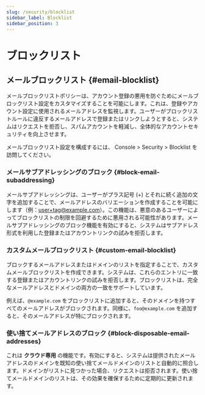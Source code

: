 ```yaml
---
slug: /security/blocklist
sidebar_label: Blocklist
sidebar_position: 3
---
```


# ブロックリスト

## メールブロックリスト {#email-blocklist}

メールブロックリストポリシーは、アカウント登録の悪用を防ぐためにメールブロックリスト設定をカスタマイズすることを可能にします。これは、登録やアカウント設定に使用されるメールアドレスを監視します。ユーザーがブロックリストルールに違反するメールアドレスで登録またはリンクしようとすると、システムはリクエストを拒否し、スパムアカウントを軽減し、全体的なアカウントセキュリティを向上させます。

メールブロックリスト設定を構成するには、<CloudLink to="/security/blocklist"> Console > Security > Blocklist</CloudLink> を訪問してください。

### メールサブアドレッシングのブロック {#block-email-subaddressing}

メールサブアドレッシングは、ユーザーがプラス記号 (+) とそれに続く追加の文字を追加することで、メールアドレスのバリエーションを作成することを可能にします（例：user+tag@example.com）。この機能は、悪意のあるユーザーによってブロックリストの制限を回避するために悪用される可能性があります。メールサブアドレッシングのブロック機能を有効にすると、システムはサブアドレス形式を利用した登録またはアカウントリンクの試みを拒否します。

### カスタムメールブロックリスト {#custom-email-blocklist}

ブロックするメールアドレスまたはドメインのリストを指定することで、カスタムメールブロックリストを作成できます。システムは、これらのエントリに一致する登録またはアカウントリンクの試みを拒否します。ブロックリストは、完全なメールアドレスとドメインの両方の一致をサポートしています。

例えば、`@example.com` をブロックリストに追加すると、そのドメインを持つすべてのメールアドレスがブロックされます。同様に、`foo@example.com` を追加すると、そのメールアドレスが特にブロックされます。

### 使い捨てメールアドレスのブロック {#block-disposable-email-addresses}

これは **クラウド専用** の機能です。有効にすると、システムは提供されたメールアドレスのドメインを既知の使い捨てメールドメインのリストと自動的に照合します。ドメインがリストに見つかった場合、リクエストは拒否されます。使い捨てメールドメインのリストは、その効果を確保するために定期的に更新されます。
